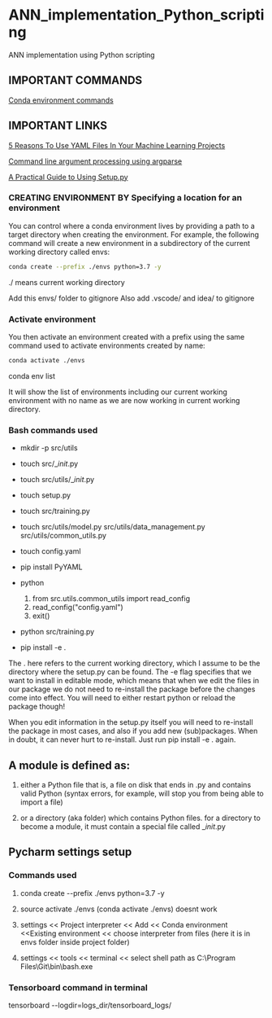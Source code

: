 # ANN_implementation_Python_scripting

ANN implementation using Python scripting

## IMPORTANT COMMANDS

[Conda environment commands](https://docs.conda.io/projects/conda/en/latest/user-guide/tasks/manage-environments.html)

## IMPORTANT LINKS

[5 Reasons To Use YAML Files In Your Machine Learning Projects](https://towardsdatascience.com/5-reasons-to-use-yaml-files-in-your-machine-learning-projects-d4c7b9650f27)

[Command line argument processing using argparse](https://www.youtube.com/watch?v=OxpBMNalsDM)

[A Practical Guide to Using Setup.py](https://godatadriven.com/blog/a-practical-guide-to-using-setup-py/)

### CREATING ENVIRONMENT BY Specifying a location for an environment

You can control where a conda environment lives by providing a path to a target directory when creating the environment. For example, the following command will create a new environment in a subdirectory of the current working directory called envs:

```bash
conda create --prefix ./envs python=3.7 -y
```
./ means current working directory

Add this envs/ folder to gitignore 
Also add .vscode/ and idea/ to gitignore

### Activate environment 

You then activate an environment created with a prefix using the same command used to activate environments created by name:

```bash
conda activate ./envs
```
conda env list

It will show the list of environments including our current working environment with no name as we are now working in current working directory.

### Bash commands used

* mkdir -p src/utils

* touch src/__init_.py

* touch src/utils/__init_.py

* touch setup.py

* touch src/training.py

* touch src/utils/model.py src/utils/data_management.py src/utils/common_utils.py

* touch config.yaml

* pip install PyYAML

* python

  1. from src.utils.common_utils import read_config
  2. read_config("config.yaml") 
  3. exit()

* python src/training.py

* pip install -e .

The . here refers to the current working directory, which I assume to be the directory
where the setup.py can be found. The -e flag specifies that we want to install
in editable mode, which means
that when we edit the files in our package we do not need to re-install the
package before the changes come into effect. You will need to either restart
python or reload the package though!

When you edit information in the setup.py itself you will need to re-install
the package in most cases, and also if you add new (sub)packages.
When in doubt, it can never hurt to re-install. Just run pip install -e . again.

## A module is defined as:

1. either a Python file that is, a file on disk that ends in .py and contains valid Python (syntax errors, for example, will stop you from being able to import a file)

2. or a directory (aka folder) which contains Python files.
for a directory to become a module, it must contain a special file called __init_.py

## Pycharm settings setup 
### Commands used

1. conda create --prefix ./envs python=3.7 -y
2. source activate ./envs 
(conda activate ./envs) doesnt work

3. settings << Project interpreter << Add << Conda environment <<Existing environment << choose interpreter from files (here it is in envs folder inside project folder)
4. settings << tools << terminal << select shell path as C:\Program Files\Git\bin\bash.exe

### Tensorboard command in terminal

tensorboard --logdir=logs_dir/tensorboard_logs/